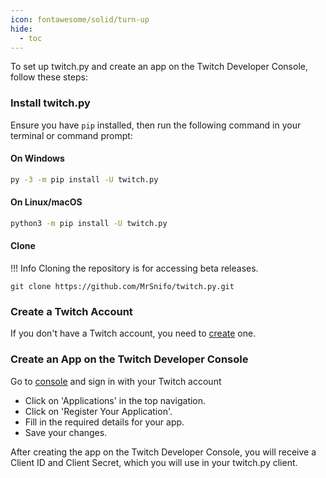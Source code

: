 ```yaml
---
icon: fontawesome/solid/turn-up
hide:
  - toc
---
```


To set up twitch.py and create an app on the Twitch Developer Console, follow these steps:

### Install twitch.py

Ensure you have `pip` installed, then run the following command in your terminal or command prompt:

#### On Windows

```bash
py -3 -m pip install -U twitch.py
```

#### On Linux/macOS

```bash
python3 -m pip install -U twitch.py
```

#### Clone

!!! Info
    Cloning the repository is for accessing beta releases.

```shell
git clone https://github.com/MrSnifo/twitch.py.git
```

### Create a Twitch Account
If you don't have a Twitch account, you need to [create](https://www.twitch.tv/signup) one.

### Create an App on the Twitch Developer Console

Go to [console](https://dev.twitch.tv/console) and sign in with your Twitch account

- Click on 'Applications' in the top navigation.
- Click on 'Register Your Application'.
- Fill in the required details for your app.
- Save your changes.

After creating the app on the Twitch Developer Console, you will receive a Client ID and Client Secret,
which you will use in your twitch.py client.